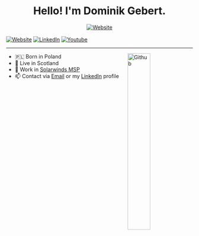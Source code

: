 <h1 align="center">Hello! I'm Dominik Gebert.</h1> 
 
<!--
  <img src="https://github.com/TheDudeThatCode/TheDudeThatCode/blob/master/Assets/Developer.gif" width="50px">
 -->
 
<p align="center">
<a align="center" href="https://www.abdelrahmanbayoumi.ml/"><img alt="Website"  align="center" src="https://img.shields.io/website?color=black&down_color=black&label=%20%20%20%20%20%20%20&logo=Sourcegraph&logoColor=white&style=flat-square&up_color=black&up_message=Portfolio&url=https%3A%2F%2Fwww.abdelrahmanbayoumi.ml%2F"></a>
  
  <a  align="center" href="https://twitter.com/Abdelrahman_B1/"><img align="center"  alt="Website" src="https://img.shields.io/badge/-Twitter-222222?style=flat-square&logo=twitter&logoColor=white&link=https://twitter.com/Abdelrahman_B1/"></a> <a href="https://www.linkedin.com/in/abdelrahman-bayoumi/" align="center" ><img align="center"  alt="LinkedIn" src="https://img.shields.io/badge/-LinkedIn-222222?style=flat-square&logo=Linkedin&logoColor=white&link=https://www.linkedin.com/in/abdelrahman-bayoumi/"></a> <a href="https://www.youtube.com/channel/UCuj-PqkIKq8of9bDM5B2JpA" align="center" ><img align="center"  alt="Youtube" src="https://img.shields.io/website?color=black&down_color=black&label=%20&logo=YouTube&logoColor=white&up_color=black&up_message=Youtube&url=https%3A%2F%2Fwww.youtube.com%2Fchannel%2FUCuj-PqkIKq8of9bDM5B2JpA/"></a> <a href="https://github.com/AbdelrahmanBayoumi/" align="center" ><img align="center"  alt="" src="https://visitor-badge.laobi.icu/badge?page_id=AbdelrahmanBayoumi.AbdelrahmanBayoumi"></a></p>


 
---

<a href="https://www.abdelrahmanbayoumi.ml/"><img width="35%" align="right" alt="Github" src="https://user-images.githubusercontent.com/48678280/88862734-4903af80-d201-11ea-968b-9c939d88a37c.gif" /></a>


- 🇵🇱 Born in Poland
- 🏴󠁧󠁢󠁳󠁣󠁴󠁿 Live in Scotland 
- 💼 Work in [Solarwinds MSP](https://www.solarwindsmsp.com/)
- 📫 Contact via <a href = "mailto: dgebert91@gmail.com">Email</a> or my <a href="https://www.linkedin.com/in/dominikgebert/">LinkedIn</a> profile



<!-- 
- If you have questions, or you have a project I'm available for freelancing and also I'm looking for a new opportunities,
you can always contact me at: <br>
   Email: abdelrahmanbayoumi1@gmail.com <br> 
   <a href="https://www.linkedin.com/in/abdelrahman-bayoumi/">LinkedIn</a> | Twitter <a href="https://twitter.com/Abdelrahman_B1">@Abdelrahman_B1</a>
<details align="center">
  <summary> <b> Things to know about me! </b> <i>(click to expand!)</i> </summary>
  <div>
    <img align='right' src="https://github-readme-stats.vercel.app/api?username=gebertdominik&show_icons=true&count_private=true&hide=contribs,issues&hide_border=true">
   
### Languages and Tools:  

<code><img width="10%" src="https://www.vectorlogo.zone/logos/java/java-ar21.svg"></code>
<code><img width="10%" src="https://www.vectorlogo.zone/logos/mysql/mysql-ar21.svg"></code>
<code><img width="10%" src="https://www.vectorlogo.zone/logos/sqlite/sqlite-ar21.svg"></code>
<br><br>
<code><img width="10%" src="https://www.vectorlogo.zone/logos/javascript/javascript-ar21.svg"></code>
<code><img width="10%" src="https://www.vectorlogo.zone/logos/nodejs/nodejs-ar21.svg"></code>
<code><img width="10%" src="https://www.vectorlogo.zone/logos/mongodb/mongodb-ar21.svg"></code>
<br><br>
   </div>
</details>

-->
